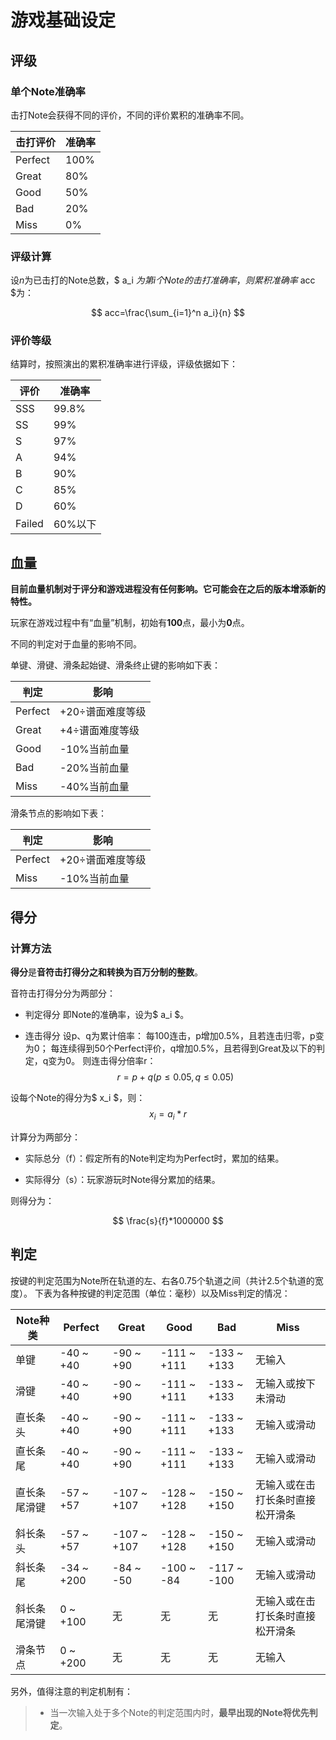 # 游戏基础设定

## 评级

### 单个Note准确率

击打Note会获得不同的评价，不同的评价累积的准确率不同。

| 击打评价 | 准确率 |
| -------- | ------ |
| Perfect  | 100%   |
| Great    | 80%    |
| Good     | 50%    |
| Bad      | 20%    |
| Miss     | 0%     |

### 评级计算

设*n*为已击打的Note总数，$ a_i $为第i个Note的击打准确率，则累积准确率$ acc $为：

$$
acc=\frac{\sum_{i=1}^n a_i}{n}
$$

### 评价等级

结算时，按照演出的累积准确率进行评级，评级依据如下：

|评价|准确率|
|----|----|
|SSS |99.8%|
|SS|99%|
|S|97%|
|A|94%|
|B|90%|
|C|85%|
|D|60%|
|Failed|60%以下|

## 血量

**目前血量机制对于评分和游戏进程没有任何影响。它可能会在之后的版本增添新的特性。**

玩家在游戏过程中有“血量”机制，初始有**100**点，最小为**0**点。

不同的判定对于血量的影响不同。

单键、滑键、滑条起始键、滑条终止键的影响如下表：

| 判定    | 影响             |
| ------- | ---------------- |
| Perfect | +20÷谱面难度等级 |
| Great   | +4÷谱面难度等级  |
| Good    | -10%当前血量     |
| Bad     | -20%当前血量     |
| Miss    | -40%当前血量     |

滑条节点的影响如下表：

| 判定    | 影响             |
| ------- | ---------------- |
| Perfect | +20÷谱面难度等级 |
| Miss    | -10%当前血量     |

## 得分

### 计算方法

**得分**是**音符击打得分之和转换为百万分制的整数**。

音符击打得分分为两部分：

* 判定得分
  即Note的准确率，设为$ a_i $。

* 连击得分
  设p、q为累计倍率：
  每100连击，p增加0.5%，且若连击归零，p变为0；
  每连续得到50个Perfect评价，q增加0.5%，且若得到Great及以下的判定，q变为0。
  则连击得分倍率r：
$$
r=p+q(p≤0.05,q≤0.05)
$$

设每个Note的得分为$ x_i $，则： $$ x_i=a_i*r $$

计算分为两部分：

* 实际总分（f）：假定所有的Note判定均为Perfect时，累加的结果。

* 实际得分（s）：玩家游玩时Note得分累加的结果。

则得分为：

$$ \frac{s}{f}*1000000 $$

## 判定

按键的判定范围为Note所在轨道的左、右各0.75个轨道之间（共计2.5个轨道的宽度）。
下表为各种按键的判定范围（单位：毫秒）以及Miss判定的情况：

| Note种类                  | Perfect | Great      | Good        | Bad         | Miss                                 |
| ------------------------- | ------- | --------- | ------------ | ------------ | ------------------------------------ |
| 单键                      | -40 ~ +40 | -90 ~ +90 | -111 ~ +111 | -133 ~ +133 | 无输入 |
| 滑键                      | -40 ~ +40 | -90 ~ +90 | -111 ~ +111 | -133 ~ +133 | 无输入或按下未滑动 |
| 直长条头                  | -40 ~ +40 | -90 ~ +90 | -111 ~ +111 | -133 ~ +133 | 无输入或滑动 |
| 直长条尾                  | -40 ~ +40 | -90 ~ +90 | -111 ~ +111 | -133 ~ +133 | 无输入或滑动 |
| 直长条尾滑键              | -57 ~ +57 | -107 ~ +107 | -128 ~ +128 | -150 ~ +150 | 无输入或在击打长条时直接松开滑条 |
| 斜长条头                  | -57 ~ +57 | -107 ~ +107 | -128 ~ +128 | -150 ~ +150 | 无输入或滑动 |
| 斜长条尾                  | -34 ~ +200 | -84 ~ -50 | -100 ~ -84 | -117 ~ -100 | 无输入或滑动 |
| 斜长条尾滑键              | 0 ~ +100  | 无      | 无      | 无      | 无输入或在击打长条时直接松开滑条 |
| 滑条节点                  | 0 ~ +200 | 无      | 无      | 无      | 无输入 |

另外，值得注意的判定机制有：

> * 当一次输入处于多个Note的判定范围内时，**最早出现的Note将优先判定**。

<vssue title="Vssue Demo" />
